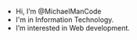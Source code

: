 - Hi, I’m @MichaelManCode
- I'm in Information Technology.
- I’m interested in Web development.

<!---
MichaelManCode/MichaelManCode is a ✨ special ✨ repository because its `README.md` (this file) appears on your GitHub profile.
You can click the Preview link to take a look at your changes.
--->
